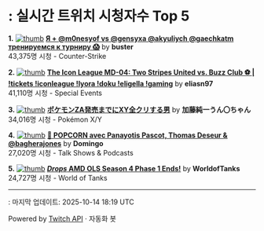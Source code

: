 # : 실시간 트위치 시청자수 Top 5

**1.** [![thumb](https://static-cdn.jtvnw.net/previews-ttv/live_user_buster-320x180.jpg)](https://twitch.tv/buster)
**[Я + @m0nesyof vs @gensyxa @akyuliych @gaechkatm тренируемся к турниру 😱](https://twitch.tv/buster)** by **buster**<br>43,375명 시청  - Counter-Strike

**2.** [![thumb](https://static-cdn.jtvnw.net/previews-ttv/live_user_eliasn97-320x180.jpg)](https://twitch.tv/eliasn97)
**[The Icon League MD-04: Two Stripes United vs. Buzz Club ⚽️ | !tickets !iconleague !lyora !doku !eligella !gaming](https://twitch.tv/eliasn97)** by **eliasn97**<br>41,110명 시청  - Special Events

**3.** [![thumb](https://static-cdn.jtvnw.net/previews-ttv/live_user_kato_junichi0817-320x180.jpg)](https://twitch.tv/加藤純一うん〇ちゃん)
**[ポケモンZA発売までにXY全クリする男](https://twitch.tv/加藤純一うん〇ちゃん)** by **加藤純一うん〇ちゃん**<br>34,016명 시청  - Pokémon X/Y

**4.** [![thumb](https://static-cdn.jtvnw.net/previews-ttv/live_user_domingo-320x180.jpg)](https://twitch.tv/Domingo)
**[🍿 POPCORN avec Panayotis Pascot, Thomas Deseur & @bagherajones](https://twitch.tv/Domingo)** by **Domingo**<br>27,020명 시청  - Talk Shows & Podcasts

**5.** [![thumb](https://static-cdn.jtvnw.net/previews-ttv/live_user_worldoftanks-320x180.jpg)](https://twitch.tv/WorldofTanks)
**[*Drops* AMD OLS Season 4 Phase 1 Ends!](https://twitch.tv/WorldofTanks)** by **WorldofTanks**<br>24,727명 시청  - World of Tanks


---
: 마지막 업데이트: 2025-10-14 18:19 UTC

Powered by [Twitch API](https://dev.twitch.tv/docs/api/reference) · 자동화 봇